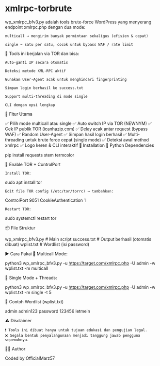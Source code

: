 # xmlrpc-torbrute
wp_xmlrpc_bfv3.py adalah tools brute-force WordPress yang menyerang endpoint xmlrpc.php dengan dua mode:

    multicall → mengirim banyak permintaan sekaligus (efisien & cepat)

    single → satu per satu, cocok untuk bypass WAF / rate limit

🔐 Tools ini berjalan via TOR dan bisa:

    Auto-ganti IP secara otomatis

    Deteksi metode XML-RPC aktif

    Gunakan User-Agent acak untuk menghindari fingerprinting

    Simpan login berhasil ke success.txt

    Support multi-threading di mode single

    CLI dengan opsi lengkap

🚀 Fitur Utama

✅ Pilih mode multicall atau single
✅ Auto switch IP via TOR (NEWNYM)
✅ Cek IP publik TOR (icanhazip.com)
✅ Delay acak antar request (bypass WAF)
✅ Random User-Agent
✅ Simpan hasil login berhasil
✅ Multi-threading untuk brute force cepat (single mode)
✅ Deteksi awal method xmlrpc
✅ Logo keren & CLI interaktif
🔧 Installation
🐍 Python Dependencies

pip install requests stem termcolor

🧅 Enable TOR + ControlPort

    Install TOR:

sudo apt install tor

    Edit file TOR config (/etc/tor/torrc) → tambahkan:

ControlPort 9051
CookieAuthentication 1

    Restart TOR:

sudo systemctl restart tor

📦 File Struktur

wp_xmlrpc_bfv3.py       # Main script
success.txt             # Output berhasil (otomatis dibuat)
wplist.txt              # Wordlist (isi password)

▶️ Cara Pakai
📌 Multicall Mode:

python3 wp_xmlrpc_bfv3.py -u https://target.com/xmlrpc.php -U admin -w wplist.txt -m multicall

📌 Single Mode + Threads:

python3 wp_xmlrpc_bfv3.py -u https://target.com/xmlrpc.php -U admin -w wplist.txt -m single -t 5

📁 Contoh Wordlist (wplist.txt)

admin
admin123
password
123456
letmein

⚠️ Disclaimer

    ❗ Tools ini dibuat hanya untuk tujuan edukasi dan pengujian legal.
    ❌ Segala bentuk penyalahgunaan menjadi tanggung jawab pengguna sepenuhnya.

👨‍💻 Author

Coded by OfficialMarz57
